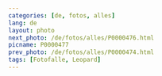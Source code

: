 ```yaml
---
categories: [de, fotos, alles]
lang: de
layout: photo
next_photo: /de/fotos/alles/P0000476.html
picname: P0000477
prev_photo: /de/fotos/alles/P0000474.html
tags: [Fotofalle, Leopard]
---
```

